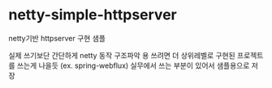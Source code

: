 # netty-simple-httpserver
netty기반 httpserver 구현 샘플

실제 쓰기보단 간단하게 netty 동작 구조파악 용
쓰려면 더 상위레벨로 구현된 프로젝트를 쓰는게 나을듯 (ex. spring-webflux)
실무에서 쓰는 부분이 있어서 샘플용으로 저장
